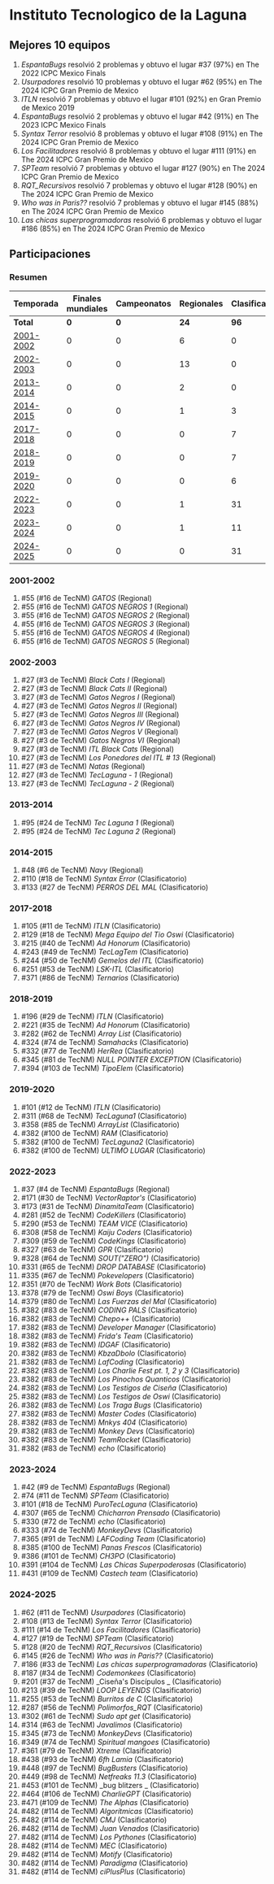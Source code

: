 ---
---

# Instituto Tecnologico de la Laguna

## Mejores 10 equipos

1. _EspantaBugs_ resolvió 2 problemas y obtuvo el lugar #37 (97%) en The 2022 ICPC Mexico Finals
1. _Usurpadores_ resolvió 10 problemas y obtuvo el lugar #62 (95%) en The 2024 ICPC Gran Premio de Mexico
1. _ITLN_ resolvió 7 problemas y obtuvo el lugar #101 (92%) en Gran Premio de Mexico 2019
1. _EspantaBugs_ resolvió 2 problemas y obtuvo el lugar #42 (91%) en The 2023 ICPC Mexico Finals
1. _Syntax Terror_ resolvió 8 problemas y obtuvo el lugar #108 (91%) en The 2024 ICPC Gran Premio de Mexico
1. _Los Facilitadores_ resolvió 8 problemas y obtuvo el lugar #111 (91%) en The 2024 ICPC Gran Premio de Mexico
1. _SPTeam_ resolvió 7 problemas y obtuvo el lugar #127 (90%) en The 2024 ICPC Gran Premio de Mexico
1. _RQT_Recursivos_ resolvió 7 problemas y obtuvo el lugar #128 (90%) en The 2024 ICPC Gran Premio de Mexico
1. _Who was in Paris??_ resolvió 7 problemas y obtuvo el lugar #145 (88%) en The 2024 ICPC Gran Premio de Mexico
1. _Las chicas superprogramadoras_ resolvió 6 problemas y obtuvo el lugar #186 (85%) en The 2024 ICPC Gran Premio de Mexico

## Participaciones

### Resumen

| Temporada | Finales mundiales | Campeonatos | Regionales | Clasificatorios | Equipos |
| --- | --- | --- | --- | --- | --- |
| **Total** | **0** | **0** | **24** | **96** | **117** |
| [2001-2002](#2001-2002) | 0 | 0 | 6 | 0 | 6 |
| [2002-2003](#2002-2003) | 0 | 0 | 13 | 0 | 13 |
| [2013-2014](#2013-2014) | 0 | 0 | 2 | 0 | 2 |
| [2014-2015](#2014-2015) | 0 | 0 | 1 | 3 | 3 |
| [2017-2018](#2017-2018) | 0 | 0 | 0 | 7 | 7 |
| [2018-2019](#2018-2019) | 0 | 0 | 0 | 7 | 7 |
| [2019-2020](#2019-2020) | 0 | 0 | 0 | 6 | 6 |
| [2022-2023](#2022-2023) | 0 | 0 | 1 | 31 | 31 |
| [2023-2024](#2023-2024) | 0 | 0 | 1 | 11 | 11 |
| [2024-2025](#2024-2025) | 0 | 0 | 0 | 31 | 31 |

### 2001-2002

1. #55 (#16 de TecNM) _GATOS_ (Regional)
1. #55 (#16 de TecNM) _GATOS NEGROS 1_ (Regional)
1. #55 (#16 de TecNM) _GATOS NEGROS 2_ (Regional)
1. #55 (#16 de TecNM) _GATOS NEGROS 3_ (Regional)
1. #55 (#16 de TecNM) _GATOS NEGROS 4_ (Regional)
1. #55 (#16 de TecNM) _GATOS NEGROS 5_ (Regional)

### 2002-2003

1. #27 (#3 de TecNM) _Black Cats I_ (Regional)
1. #27 (#3 de TecNM) _Black Cats II_ (Regional)
1. #27 (#3 de TecNM) _Gatos Negros I_ (Regional)
1. #27 (#3 de TecNM) _Gatos Negros II_ (Regional)
1. #27 (#3 de TecNM) _Gatos Negros III_ (Regional)
1. #27 (#3 de TecNM) _Gatos Negros IV_ (Regional)
1. #27 (#3 de TecNM) _Gatos Negros V_ (Regional)
1. #27 (#3 de TecNM) _Gatos Negros VI_ (Regional)
1. #27 (#3 de TecNM) _ITL Black Cats_ (Regional)
1. #27 (#3 de TecNM) _Los Ponedores del ITL # 13_ (Regional)
1. #27 (#3 de TecNM) _Natas_ (Regional)
1. #27 (#3 de TecNM) _TecLaguna - 1_ (Regional)
1. #27 (#3 de TecNM) _TecLaguna - 2_ (Regional)

### 2013-2014

1. #95 (#24 de TecNM) _Tec Laguna 1_ (Regional)
1. #95 (#24 de TecNM) _Tec Laguna 2_ (Regional)

### 2014-2015

1. #48 (#6 de TecNM) _Navy_ (Regional)
1. #110 (#18 de TecNM) _Syntax Error_ (Clasificatorio)
1. #133 (#27 de TecNM) _PERROS DEL MAL_ (Clasificatorio)

### 2017-2018

1. #105 (#11 de TecNM) _ITLN_ (Clasificatorio)
1. #129 (#18 de TecNM) _Mega Equipo del Tio Oswi_ (Clasificatorio)
1. #215 (#40 de TecNM) _Ad Honorum_ (Clasificatorio)
1. #243 (#49 de TecNM) _TecLagTem_ (Clasificatorio)
1. #244 (#50 de TecNM) _Gemelos del ITL_ (Clasificatorio)
1. #251 (#53 de TecNM) _LSK-ITL_ (Clasificatorio)
1. #371 (#86 de TecNM) _Ternarios_ (Clasificatorio)

### 2018-2019

1. #196 (#29 de TecNM) _ITLN_ (Clasificatorio)
1. #221 (#35 de TecNM) _Ad Honorum_ (Clasificatorio)
1. #282 (#62 de TecNM) _Array List_ (Clasificatorio)
1. #324 (#74 de TecNM) _Samahacks_ (Clasificatorio)
1. #332 (#77 de TecNM) _HerRea_ (Clasificatorio)
1. #345 (#81 de TecNM) _NULL POINTER EXCEPTION_ (Clasificatorio)
1. #394 (#103 de TecNM) _TipoElem_ (Clasificatorio)

### 2019-2020

1. #101 (#12 de TecNM) _ITLN_ (Clasificatorio)
1. #311 (#68 de TecNM) _TecLaguna1_ (Clasificatorio)
1. #358 (#85 de TecNM) _ArrayList_ (Clasificatorio)
1. #382 (#100 de TecNM) _RAM_ (Clasificatorio)
1. #382 (#100 de TecNM) _TecLaguna2_ (Clasificatorio)
1. #382 (#100 de TecNM) _ULTIMO LUGAR_ (Clasificatorio)

### 2022-2023

1. #37 (#4 de TecNM) _EspantaBugs_ (Regional)
1. #171 (#30 de TecNM) _VectorRaptor's_ (Clasificatorio)
1. #173 (#31 de TecNM) _DinamitaTeam_ (Clasificatorio)
1. #281 (#52 de TecNM) _CodeKillers_ (Clasificatorio)
1. #290 (#53 de TecNM) _TEAM VICE_ (Clasificatorio)
1. #308 (#58 de TecNM) _Kaiju Coders_ (Clasificatorio)
1. #309 (#59 de TecNM) _CodeKings_ (Clasificatorio)
1. #327 (#63 de TecNM) _GPR_ (Clasificatorio)
1. #328 (#64 de TecNM) _SOUT("ZERO")_ (Clasificatorio)
1. #331 (#65 de TecNM) _DROP DATABASE_ (Clasificatorio)
1. #335 (#67 de TecNM) _Pokevelopers_ (Clasificatorio)
1. #351 (#70 de TecNM) _Work Bots_ (Clasificatorio)
1. #378 (#79 de TecNM) _Oswi Boys_ (Clasificatorio)
1. #379 (#80 de TecNM) _Las Fuerzas del Mal_ (Clasificatorio)
1. #382 (#83 de TecNM) _CODING PALS_ (Clasificatorio)
1. #382 (#83 de TecNM) _Chepo++_ (Clasificatorio)
1. #382 (#83 de TecNM) _Developer Manager_ (Clasificatorio)
1. #382 (#83 de TecNM) _Frida's Team_ (Clasificatorio)
1. #382 (#83 de TecNM) _IDGAF_ (Clasificatorio)
1. #382 (#83 de TecNM) _KbzaDbolo_ (Clasificatorio)
1. #382 (#83 de TecNM) _LafCoding_ (Clasificatorio)
1. #382 (#83 de TecNM) _Los Charlie Fest pt. 1, 2 y 3_ (Clasificatorio)
1. #382 (#83 de TecNM) _Los Pinochos Quanticos_ (Clasificatorio)
1. #382 (#83 de TecNM) _Los Testigos de Ciseña_ (Clasificatorio)
1. #382 (#83 de TecNM) _Los Testigos de Oswi_ (Clasificatorio)
1. #382 (#83 de TecNM) _Los Traga Bugs_ (Clasificatorio)
1. #382 (#83 de TecNM) _Master Codes_ (Clasificatorio)
1. #382 (#83 de TecNM) _Mnkys 404_ (Clasificatorio)
1. #382 (#83 de TecNM) _Monkey Devs_ (Clasificatorio)
1. #382 (#83 de TecNM) _TeamRocket_ (Clasificatorio)
1. #382 (#83 de TecNM) _echo_ (Clasificatorio)

### 2023-2024

1. #42 (#9 de TecNM) _EspantaBugs_ (Regional)
1. #74 (#11 de TecNM) _SPTeam_ (Clasificatorio)
1. #101 (#18 de TecNM) _PuroTecLaguna_ (Clasificatorio)
1. #307 (#65 de TecNM) _Chicharron Prensado_ (Clasificatorio)
1. #330 (#72 de TecNM) _echo_ (Clasificatorio)
1. #333 (#74 de TecNM) _MonkeyDevs_ (Clasificatorio)
1. #365 (#91 de TecNM) _LAFCoding Team_ (Clasificatorio)
1. #385 (#100 de TecNM) _Panas Frescos_ (Clasificatorio)
1. #386 (#101 de TecNM) _CH3PO_ (Clasificatorio)
1. #391 (#104 de TecNM) _Las Chicas Superpoderosas_ (Clasificatorio)
1. #431 (#109 de TecNM) _Castech team_ (Clasificatorio)

### 2024-2025

1. #62 (#11 de TecNM) _Usurpadores_ (Clasificatorio)
1. #108 (#13 de TecNM) _Syntax Terror_ (Clasificatorio)
1. #111 (#14 de TecNM) _Los Facilitadores_ (Clasificatorio)
1. #127 (#19 de TecNM) _SPTeam_ (Clasificatorio)
1. #128 (#20 de TecNM) _RQT_Recursivos_ (Clasificatorio)
1. #145 (#26 de TecNM) _Who was in Paris??_ (Clasificatorio)
1. #186 (#33 de TecNM) _Las chicas superprogramadoras_ (Clasificatorio)
1. #187 (#34 de TecNM) _Codemonkees_ (Clasificatorio)
1. #201 (#37 de TecNM) _Ciseña's Discípulos _ (Clasificatorio)
1. #213 (#39 de TecNM) _LOOP LEYENDS_ (Clasificatorio)
1. #255 (#53 de TecNM) _Burritos de C_ (Clasificatorio)
1. #287 (#56 de TecNM) _Polimorfos_RQT_ (Clasificatorio)
1. #302 (#61 de TecNM) _Sudo apt get_ (Clasificatorio)
1. #314 (#63 de TecNM) _Javalimos_ (Clasificatorio)
1. #345 (#73 de TecNM) _MonkeyDevs_ (Clasificatorio)
1. #349 (#74 de TecNM) _Spiritual mangoes_ (Clasificatorio)
1. #361 (#79 de TecNM) _Xtreme_ (Clasificatorio)
1. #438 (#93 de TecNM) _6fh Lamia_ (Clasificatorio)
1. #448 (#97 de TecNM) _BugBusters_ (Clasificatorio)
1. #449 (#98 de TecNM) _Netfreaks 11.3_ (Clasificatorio)
1. #453 (#101 de TecNM) _bug blitzers _ (Clasificatorio)
1. #464 (#106 de TecNM) _CharlieGPT_ (Clasificatorio)
1. #471 (#109 de TecNM) _The Alphas_ (Clasificatorio)
1. #482 (#114 de TecNM) _Algorítmicas_ (Clasificatorio)
1. #482 (#114 de TecNM) _CMJ_ (Clasificatorio)
1. #482 (#114 de TecNM) _Juan Venados_ (Clasificatorio)
1. #482 (#114 de TecNM) _Los Pythones_ (Clasificatorio)
1. #482 (#114 de TecNM) _MEC_ (Clasificatorio)
1. #482 (#114 de TecNM) _Motify_ (Clasificatorio)
1. #482 (#114 de TecNM) _Paradigma_ (Clasificatorio)
1. #482 (#114 de TecNM) _ciPlusPlus_ (Clasificatorio)



